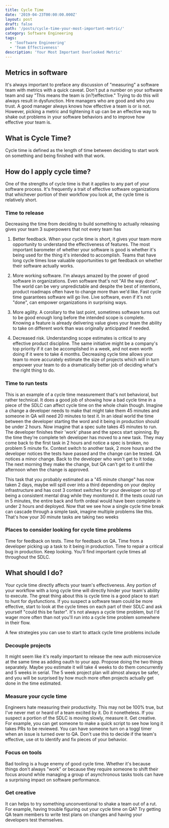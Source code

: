 ```yaml
---
title: Cycle Time
date: '2019-04-23T00:00:00.000Z'
layout: post
draft: false
path: '/posts/cycle-time-your-most-important-metric/'
category: Software Engineering
tags:
  - 'Sooftware Engineering'
  - 'Team Effectiveness'
description: 'Your Most Important Overlooked Metric'
---
```


## Metrics in software

It's always important to preface any discussion of "measuring" a software team with metrics with a quick caveat. Don't put a number on your software team and say "This means the team is (in?)effective." Trying to do this will always result in dysfunction. Hire managers who are good and who you trust. A good manager always knows how effective a team is or is not. However, picking a metric and tightening it up can be an effective way to shake out problems in your software behaviors and to improve how effective your team is.

## What is Cycle Time?

Cycle time is defined as the length of time between deciding to start work on something and being finished with that work.

## How do I apply cycle time?

One of the strengths of cycle time is that it applies to any part of your software process. It's frequently a trait of effective software organizations that whichever portion of their workflow you look at, the cycle time is relatively short.

### Time to release

Decreasing the time from deciding to build something to actually releasing gives your team 3 superpowers that not every team has

1. Better feedback. When your cycle time is short, it gives your team more opportunity to understand the effectiveness of features. The most important barometer of whether your software is good is whether it's being used for the thing it's intended to accomplish. Teams that have long cycle times lose valuable opportunities to get feedback on whether their software actually works.

2. More working software. I'm always amazed by the power of good software in organizations. Even software that's not "All the way done". The world can be very unpredictable and despite the best of intentions, product roadmaps often have to change more than we'd like. Fast cycle time guarantees software will go live. Live software, even if it's not "done", can empower organizations in surprising ways.

3. More agility. A corollary to the last point, sometimes software turns out to be good enough long before the intended scope is complete. Knowing a feature is already delivering value gives your team the ability to take on different work than was originally anticipated if needed.

4. Decreased risk. Understanding scope estimates is critical to any effective product discipline. The same initiative might be a company's top priority if it can be accomplished in a week, and not even worth doing if it were to take 4 months. Decreasing cycle time allows your team to more accurately estimate the size of projects which will in turn empower your team to do a dramatically better job of deciding what's the right thing to do.

### Time to run tests

This is an example of a cycle time measurement that's not behavioral, but rather technical. It does a good job of showing how a bad cycle time in a piece of the SDLC can affect cycle time on the whole chain though. Imagine a change a developer needs to make that might take them 45 minutes and someone in QA will need 20 minutes to test it. In an ideal world the time between the developer starting the word and it being in production should be under 2 hours. Now imagine that a spec suite takes 45 minutes to run. The developer finishes their 'work' phase and the specs start spinning. By the time they're complete teh developer has moved to a new task. They may come back to the first task in 2 hours and notice a spec is broken, no problem 5 minute fix. Context switch to another task, 2 more hours and the developer notices the tests have passed and the change can be tested. QA notices a minor change. Back to the developer who won't get to it today. The next morning they make the change, but QA can't get to it until the afternoon when the change is approved.

This task that you probably estimated as a "45 minute change" has now taken 2 days, maybe will spill over into a third depending on your deploy infrastructure and has cost 3 context switches for your developer on top of being a consistent mental drag while they monitored it. If the tests could run in 5 minutes, the entire back and forth ordeal would have been complete in under 2 hours and deployed. Now that we see how a single cycle time break can cascade through a simple task, imagine multiple problems like this. That's how your 30 minute tasks are taking two weeks

### Places to consider looking for cycle time problems

Time for feedback on tests. Time for feedback on QA. Time from a developer picking up a task to it being in production. Time to repair a critical bug in production. Keep looking. You'll find important cycle times all throughout the SDLC.

## What should I do?

Your cycle time directly affects your team's effectiveness. Any portion of your workflow with a long cycle time will directly hinder your team's ability to execute. The great thing about this is cycle time is a good place to start to hunt for dysfunctions. If you suspect a software team could be more effective, start to look at the cycle times on each part of their SDLC and ask yourself "could this be faster". It's not always a cycle time problem, but I'd wager more often than not you'll run into a cycle time problem somewhere in their flow.

A few strategies you can use to start to attack cycle time problems include

### Decouple projects

It might seem like it's really important to release the new auth microservice at the same time as adding oauth to your app. Propose doing the two things separately. Maybe you estimate it will take 4 weeks to do them concurrently and 5 weeks in serial. The 5 week project plan will almost always be safer, and you will be surprised by how much more often projects actually get done in the time estimated.

### Measure your cycle time

Engineers hate measuring their productivity. This may not be 100% true, but I've never met or heard of a team excited by it. Do it nonetheless. If you suspect a portion of the SDLC is moving slowly, measure it. Get creative. For example, you can get someone to make a quick script to see how long it takes PRs to be reviewed. You can have someone turn on a toggl timer when an issue is turned over to QA. Don't use this to decide if the team's effective, use ot to identify and fix pieces of your behavior.

### Focus on tools

Bad tooling is a huge enemy of good cycle time. Whether it's because things don't always "work" or because they require someone to shift their focus around while managing a group of asynchronous tasks tools can have a surprising impact on software performance.

### Get creative

It can helps to try something unconventional to shake a team out of a rut. For example, having trouble figuring out your cycle time on QA? Try getting QA team members to write test plans on changes and having your developers test themselves.
